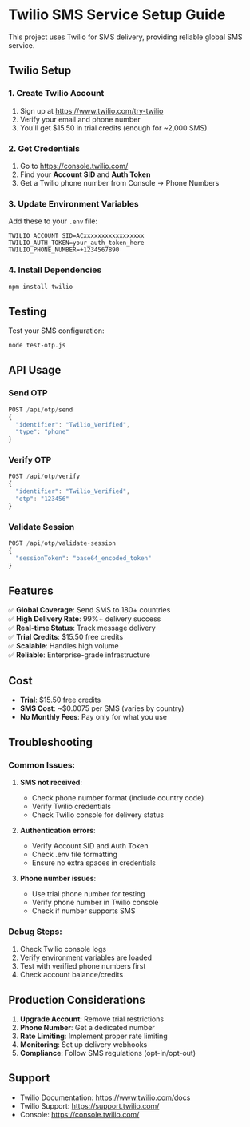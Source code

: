 # Twilio SMS Service Setup Guide

This project uses Twilio for SMS delivery, providing reliable global SMS service.

## Twilio Setup

### 1. Create Twilio Account
1. Sign up at https://www.twilio.com/try-twilio
2. Verify your email and phone number
3. You'll get $15.50 in trial credits (enough for ~2,000 SMS)

### 2. Get Credentials
1. Go to https://console.twilio.com/
2. Find your **Account SID** and **Auth Token**
3. Get a Twilio phone number from Console → Phone Numbers

### 3. Update Environment Variables
Add these to your `.env` file:

```env
TWILIO_ACCOUNT_SID=ACxxxxxxxxxxxxxxxxx
TWILIO_AUTH_TOKEN=your_auth_token_here
TWILIO_PHONE_NUMBER=+1234567890
```

### 4. Install Dependencies
```bash
npm install twilio
```

## Testing

Test your SMS configuration:

```bash
node test-otp.js
```

## API Usage

### Send OTP
```javascript
POST /api/otp/send
{
  "identifier": "Twilio_Verified",
  "type": "phone"
}
```

### Verify OTP
```javascript
POST /api/otp/verify
{
  "identifier": "Twilio_Verified", 
  "otp": "123456"
}
```

### Validate Session
```javascript
POST /api/otp/validate-session
{
  "sessionToken": "base64_encoded_token"
}
```

## Features

✅ **Global Coverage**: Send SMS to 180+ countries  
✅ **High Delivery Rate**: 99%+ delivery success  
✅ **Real-time Status**: Track message delivery  
✅ **Trial Credits**: $15.50 free credits  
✅ **Scalable**: Handles high volume  
✅ **Reliable**: Enterprise-grade infrastructure  

## Cost

- **Trial**: $15.50 free credits
- **SMS Cost**: ~$0.0075 per SMS (varies by country)
- **No Monthly Fees**: Pay only for what you use

## Troubleshooting

### Common Issues:

1. **SMS not received**: 
   - Check phone number format (include country code)
   - Verify Twilio credentials
   - Check Twilio console for delivery status

2. **Authentication errors**:
   - Verify Account SID and Auth Token
   - Check .env file formatting
   - Ensure no extra spaces in credentials

3. **Phone number issues**:
   - Use trial phone number for testing
   - Verify phone number in Twilio console
   - Check if number supports SMS

### Debug Steps:
1. Check Twilio console logs
2. Verify environment variables are loaded
3. Test with verified phone numbers first
4. Check account balance/credits

## Production Considerations

1. **Upgrade Account**: Remove trial restrictions
2. **Phone Number**: Get a dedicated number
3. **Rate Limiting**: Implement proper rate limiting
4. **Monitoring**: Set up delivery webhooks
5. **Compliance**: Follow SMS regulations (opt-in/opt-out)

## Support

- Twilio Documentation: https://www.twilio.com/docs
- Twilio Support: https://support.twilio.com/
- Console: https://console.twilio.com/
